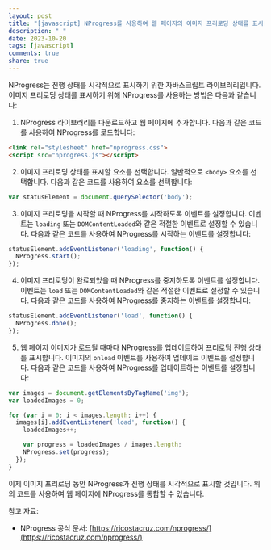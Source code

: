 ```yaml
---
layout: post
title: "[javascript] NProgress를 사용하여 웹 페이지의 이미지 프리로딩 상태를 표시하는 방법은?"
description: " "
date: 2023-10-20
tags: [javascript]
comments: true
share: true
---
```


NProgress는 진행 상태를 시각적으로 표시하기 위한 자바스크립트 라이브러리입니다. 이미지 프리로딩 상태를 표시하기 위해 NProgress를 사용하는 방법은 다음과 같습니다:

1. NProgress 라이브러리를 다운로드하고 웹 페이지에 추가합니다. 다음과 같은 코드를 사용하여 NProgress를 로드합니다:

```html
<link rel="stylesheet" href="nprogress.css">
<script src="nprogress.js"></script>
```

2. 이미지 프리로딩 상태를 표시할 요소를 선택합니다. 일반적으로 `<body>` 요소를 선택합니다. 다음과 같은 코드를 사용하여 요소를 선택합니다:

```javascript
var statusElement = document.querySelector('body');
```

3. 이미지 프리로딩을 시작할 때 NProgress를 시작하도록 이벤트를 설정합니다. 이벤트는 `loading` 또는 `DOMContentLoaded`와 같은 적절한 이벤트로 설정할 수 있습니다. 다음과 같은 코드를 사용하여 NProgress를 시작하는 이벤트를 설정합니다:

```javascript
statusElement.addEventListener('loading', function() {
  NProgress.start();
});
```

4. 이미지 프리로딩이 완료되었을 때 NProgress를 중지하도록 이벤트를 설정합니다. 이벤트는 `load` 또는 `DOMContentLoaded`와 같은 적절한 이벤트로 설정할 수 있습니다. 다음과 같은 코드를 사용하여 NProgress를 중지하는 이벤트를 설정합니다:

```javascript
statusElement.addEventListener('load', function() {
  NProgress.done();
});
```

5. 웹 페이지 이미지가 로드될 때마다 NProgress를 업데이트하여 프리로딩 진행 상태를 표시합니다. 이미지의 `onload` 이벤트를 사용하여 업데이트 이벤트를 설정합니다. 다음과 같은 코드를 사용하여 NProgress를 업데이트하는 이벤트를 설정합니다:

```javascript
var images = document.getElementsByTagName('img');
var loadedImages = 0;

for (var i = 0; i < images.length; i++) {
  images[i].addEventListener('load', function() {
    loadedImages++;

    var progress = loadedImages / images.length;
    NProgress.set(progress);
  });
}
```

이제 이미지 프리로딩 동안 NProgress가 진행 상태를 시각적으로 표시할 것입니다. 위의 코드를 사용하여 웹 페이지에 NProgress를 통합할 수 있습니다.

참고 자료:
- NProgress 공식 문서: [https://ricostacruz.com/nprogress/](https://ricostacruz.com/nprogress/)